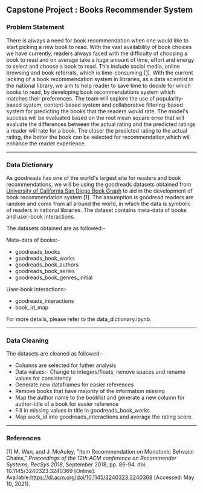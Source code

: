 ## Capstone Project : Books Recommender System

### Problem Statement

There is always a need for book recommendation when one would like to start picking a new book to read. With the vast availability of book choices we have currently, readers always faced with the difficulty of choosing a book to read and on average take a huge amount of time, effort and energy to select and choose a book to read. This include social media, online browsing and book referrals, which is time-consuming [[1]](https://www.nlb.gov.sg/Portals/0/Docs/AboutUs/2018%20NATIONAL%20READING%20HABITS%20STUDY%20ON%20ADULTS%20-%20REPORT.pdf). With the current lacking of a book recommendation system in libraries, as a data scientist in the national library, we aim to help reader to save time to decide for which books to read, by developing book recommendations system which matches their  preferences. The team will explore the use of popularity-based system, content-based system and collaborative filtering-based system for predicting the books that the readers would rate. The model's success will be evaluated based on the root mean square error that will evaluate the differences between the actual rating and the predicted ratings a reader will rate for a book. The closer the predicted rating to the actual rating, the better the book can be selected for recommendation,which will enhance the reader experience.


---
### Data Dictionary

As goodreads has one of the world's largest site for readers and book recommendations, we will be using the goodreads datasets obtained from [University of California San Diego Book Graph](https://sites.google.com/eng.ucsd.edu/ucsdbookgraph/home?authuser=0) to aid in the development of book recommendation system [1]. 
The assumption is goodread readers are random and come from all around the world, in which the data is symbolic of readers in national libraries.
The dataset contains meta-data of books and user-book interactions.

The datasets obtained are as followed:-

Meta-data of books:-
* goodreads_books
* goodreads_book_works
* goodreads_book_authors
* goodreads_book_series
* goodreads_book_genres_initial

User-book interactions:-
* goodreads_interactions
* book_id_map

For more details, please refer to the data_dictionary.ipynb.

---
### Data Cleaning

The datasets are cleaned as followed:-

* Columns are selected for futher analysis
* Data values:- Change to integers/floats, remove spaces and rename values for consistency
* Generate new dataframes for easier references
* Remove books that have majority of the information missing
* Map the author name to the booklist and generate a new column for author-title of a book for easier reference
* Fill in missing values in title in goodreads_book_works
* Map work_id into goodreads_interactions and average the rating score.

---
### References

[1] M. Wan, and J. McAuley, "Item Recommendation on Monotonic Behvaior Chains," *Proceedings of the 12th ACM conference on Recommender Systems, RecSys 2018*, September 2018, pp. 86-94. doi: 10.1145/3240323.3240369 [Online]. Available:https://dl.acm.org/doi/10.1145/3240323.3240369 [Accessed: May 10, 2021].